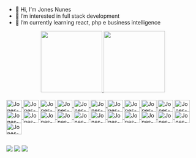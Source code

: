 - 👋 Hi, I’m Jones Nunes
- 👀 I’m interested in full stack development
- 🌱 I’m currently learning react, php e business intelligence

<div align="center">
  <a href="https://github.com/jonesns">
  <img height="160em" src="https://github-readme-stats.vercel.app/api?username=jonesns&show_icons=true&theme=tokyonight&include_all_commits=true&count_private=true"/>
  <img height="160em" src="https://github-readme-stats.vercel.app/api/top-langs/?username=jonesns&layout=compact&langs_count=7&theme=tokyonight"/>
</div>
  <div style="display: inline_block"><br>
    <img align="center" alt="Jones-vscode" height="30" width="40" src="https://cdn.jsdelivr.net/gh/devicons/devicon/icons/vscode/vscode-original.svg">
  <img align="center" alt="Jones-C" height="30" width="40" src="https://cdn.jsdelivr.net/gh/devicons/devicon/icons/c/c-original.svg">
  <img align="center" alt="Jones-C++" height="30" width="40" src="https://cdn.jsdelivr.net/gh/devicons/devicon/icons/cplusplus/cplusplus-original.svg">
    <img align="center" alt="Jones-Java" height="30" width="40" src="https://cdn.jsdelivr.net/gh/devicons/devicon/icons/java/java-original.svg">
    <img align="center" alt="Jones-python" height="30" width="40" src="https://cdn.jsdelivr.net/gh/devicons/devicon/icons/python/python-original.svg">
    <img align="center" alt="Jones-php" height="30" width="40" src="https://cdn.jsdelivr.net/gh/devicons/devicon/icons/php/php-original.svg">
    <img align="center" alt="Jones-rust" height="30" width="40" src="https://cdn.jsdelivr.net/gh/devicons/devicon/icons/rust/rust-plain.svg">
    <img align="center" alt="Jones-kotlin" height="30" width="40" src="https://cdn.jsdelivr.net/gh/devicons/devicon/icons/kotlin/kotlin-original.svg">
    <img align="center" alt="Jones-js" height="30" width="40" src="https://cdn.jsdelivr.net/gh/devicons/devicon/icons/javascript/javascript-original.svg">
    <img align="center" alt="Jones-HTML" height="30" width="40" src="https://cdn.jsdelivr.net/gh/devicons/devicon/icons/html5/html5-original.svg">
  <img align="center" alt="Jones-CSS3" height="30" width="40" src="https://cdn.jsdelivr.net/gh/devicons/devicon/icons/css3/css3-original.svg">
    <img align="center" alt="Jones-vuejs" height="30" width="40" src="https://cdn.jsdelivr.net/gh/devicons/devicon/icons/vuejs/vuejs-original.svg">
    <img align="center" alt="Jones-nodejs" height="30" width="40" src="https://cdn.jsdelivr.net/gh/devicons/devicon/icons/nodejs/nodejs-original-wordmark.svg">
    <img align="center" alt="Jones-spring" height="30" width="40" src="https://cdn.jsdelivr.net/gh/devicons/devicon/icons/spring/spring-original.svg">
    <img align="center" alt="Jones-laravel" height="30" width="40" src="https://cdn.jsdelivr.net/gh/devicons/devicon/icons/laravel/laravel-plain-wordmark.svg">
  <img align="center" alt="Jones-django" height="30" width="40" src="https://cdn.jsdelivr.net/gh/devicons/devicon/icons/django/django-original.svg">
    <img align="center" alt="Jones-pandas" height="30" width="40" src="https://cdn.jsdelivr.net/gh/devicons/devicon/icons/pandas/pandas-original.svg">
    <img align="center" alt="Jones-jupyter" height="30" width="40" src="https://cdn.jsdelivr.net/gh/devicons/devicon/icons/jupyter/jupyter-original.svg">
    <img align="center" alt="Jones-linux" height="30" width="40" src="https://cdn.jsdelivr.net/gh/devicons/devicon/icons/linux/linux-original.svg">
  <img align="center" alt="Jones-Docker" height="30" width="40" src="https://cdn.jsdelivr.net/gh/devicons/devicon/icons/docker/docker-original.svg">
    <img align="center" alt="Jones-postgresql" height="30" width="40" src="https://cdn.jsdelivr.net/gh/devicons/devicon/icons/postgresql/postgresql-original.svg">
    <img align="center" alt="Jones-mysql" height="30" width="40" src="https://cdn.jsdelivr.net/gh/devicons/devicon/icons/mysql/mysql-plain-wordmark.svg">
    <img align="center" alt="Jones-git" height="30" width="40" src="https://cdn.jsdelivr.net/gh/devicons/devicon/icons/git/git-original.svg">
</div>
  
  
  ##
 
<div> 
  <a href="https://instagram.com/jonesnusan" target="_blank"><img src="https://img.shields.io/badge/-Instagram-%23E4405F?style=for-the-badge&logo=instagram&logoColor=white" target="_blank"></a>
  <a href = "mailto:jonesnusan@gmail.com"><img src="https://img.shields.io/badge/-Gmail-%23333?style=for-the-badge&logo=gmail&logoColor=white" target="_blank"></a>
  <a href="https://www.linkedin.com/in/jonusan/" target="_blank"><img src="https://img.shields.io/badge/-LinkedIn-%230077B5?style=for-the-badge&logo=linkedin&logoColor=white" target="_blank"></a> 
</div>
